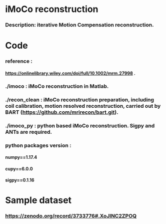 # iMoCo reconstruction
### Description: iterative Motion Compensation reconstruction.
# Code
### reference :
#### https://onlinelibrary.wiley.com/doi/full/10.1002/mrm.27998 .

### ./imoco : iMoCo reconstruction in Matlab.

### ./recon_clean : iMoCo reconstruction preparation, including coil calibration, motion resolved reconstruction, carried out by BART (https://github.com/mrirecon/bart.git).

### ./imoco_py : python based iMoCo reconstruction. Sigpy and ANTs are required.

### python packages version :
#### numpy==1.17.4
#### cupy==6.0.0
#### sigpy==0.1.16

# Sample dataset
### https://zenodo.org/record/3733776#.XoJlNC2ZPOQ
